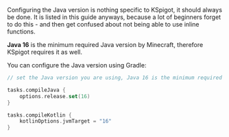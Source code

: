 Configuring the Java version is nothing specific to KSpigot, it should always be done. It is listed in this guide
anyways, because a lot of beginners forget to do this - and then get confused about not being able to use inline
functions.

**Java 16** is the minimum required Java version by Minecraft, therefore KSpigot requires it as well.

You can configure the Java version using Gradle:

```kotlin
// set the Java version you are using, Java 16 is the minimum required version for Minecraft

tasks.compileJava {
    options.release.set(16)
}

tasks.compileKotlin {
    kotlinOptions.jvmTarget = "16"
}
```
